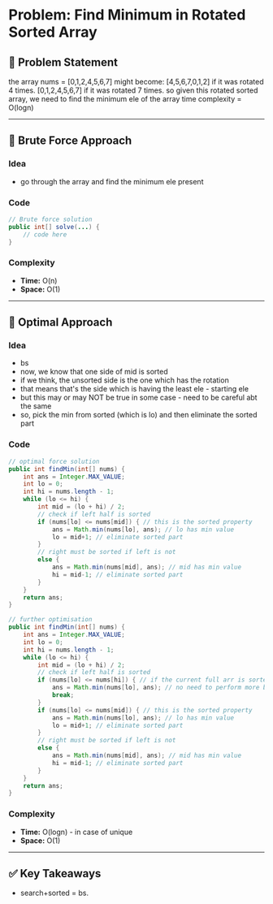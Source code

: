 # Problem: Find Minimum in Rotated Sorted Array

## 📄 Problem Statement
the array nums = [0,1,2,4,5,6,7] might become:
[4,5,6,7,0,1,2] if it was rotated 4 times.
[0,1,2,4,5,6,7] if it was rotated 7 times.
so given this rotated sorted array, we need to find the minimum ele of the array
time complexity = O(logn)

---

## 🧠 Brute Force Approach
### Idea
- go through the array and find the minimum ele present

### Code
```java
// Brute force solution
public int[] solve(...) {
    // code here
}
```

### Complexity
- **Time:** O(n)
- **Space:** O(1)

---

## 🧪 Optimal Approach
### Idea
- bs
- now, we know that one side of mid is sorted
- if we think, the unsorted side is the one which has the rotation
- that means that's the side which is having the least ele - starting ele
- but this may or may NOT be true in some case - need to be careful abt the same
- so, pick the min from sorted (which is lo) and then eliminate the sorted part

### Code
```java
// optimal force solution
public int findMin(int[] nums) {
    int ans = Integer.MAX_VALUE;
    int lo = 0;
    int hi = nums.length - 1;
    while (lo <= hi) {
        int mid = (lo + hi) / 2;
        // check if left half is sorted
        if (nums[lo] <= nums[mid]) { // this is the sorted property
            ans = Math.min(nums[lo], ans); // lo has min value
            lo = mid+1; // eliminate sorted part
        }
        // right must be sorted if left is not
        else {
            ans = Math.min(nums[mid], ans); // mid has min value
            hi = mid-1; // eliminate sorted part
        }
    }
    return ans;
}

// further optimisation
public int findMin(int[] nums) {
    int ans = Integer.MAX_VALUE;
    int lo = 0;
    int hi = nums.length - 1;
    while (lo <= hi) {
        int mid = (lo + hi) / 2;
        // check if left half is sorted
        if (nums[lo] <= nums[hi]) { // if the current full arr is sorted
            ans = Math.min(nums[lo], ans); // no need to perform more bs
            break;
        }
        if (nums[lo] <= nums[mid]) { // this is the sorted property
            ans = Math.min(nums[lo], ans); // lo has min value
            lo = mid+1; // eliminate sorted part
        }
        // right must be sorted if left is not
        else {
            ans = Math.min(nums[mid], ans); // mid has min value
            hi = mid-1; // eliminate sorted part
        }
    }
    return ans;
}
```

### Complexity
- **Time:** O(logn) - in case of unique
- **Space:** O(1)

---

## ✅ Key Takeaways
- search+sorted = bs.